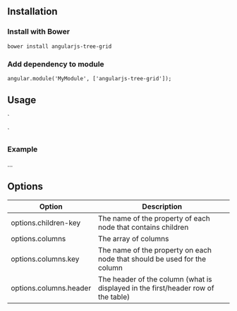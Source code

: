 ## Installation
### Install with Bower
`bower install angularjs-tree-grid`

### Add dependency to module
`
angular.module('MyModule', ['angularjs-tree-grid']);
`

## Usage
`
<script type="text/javascript" src="bower_components/angularjs-tree-grid/angularjs-tree-grid.js"></script>
<tree-grid nodes="exampleNodes" node-selected="nodeSelected(selectedNode)">
    <options children-key="children">
        <columns>
            <column key="name" header="Name"></column>
            <column key="attribute" header="Attribute"></column>
        </columns>
    </options>
</tree-grid>
`

### Example
...

## Options
| Option | Description |
| ------ | ----------- |
| options.children-key | The name of the property of each node that contains children |
| options.columns | The array of columns |
| options.columns.key | The name of the property on each node that should be used for the column |
| options.columns.header | The header of the column (what is displayed in the first/header row of the table) |